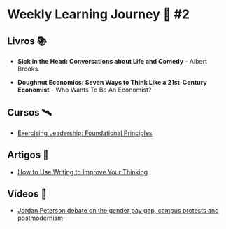 # Weekly Learning Journey 🧠 #2

## Livros 📚

- **Sick in the Head: Conversations about Life and Comedy** - Albert Brooks.

- **Doughnut Economics: Seven Ways to Think Like a 21st-Century Economist** - Who Wants To Be An Economist?

## Cursos 🛰️

- [Exercising Leadership: Foundational Principles](https://www.edx.org/course/exercising-leadership-foundational-principles)

## Artigos 📜

- [How to Use Writing to Improve Your Thinking](https://medium.com/creators-hub/how-to-use-writing-to-improve-your-thinking-22e09fa01e04)

## Vídeos 🎤

- [Jordan Peterson debate on the gender pay gap, campus protests and postmodernism](https://www.youtube.com/watch?v=aMcjxSThD54)
